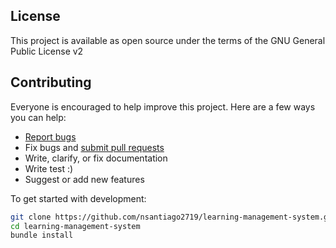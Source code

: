 ## License
This project is available as open source under the terms of the GNU General Public License v2
## Contributing

Everyone is encouraged to help improve this project. Here are a few ways you can help:

- [Report bugs](https://github.com/nsantiago2719/learning-management-system/issues)
- Fix bugs and [submit pull requests](https://github.com/nsantiago2719/learning-management-system/pulls)
- Write, clarify, or fix documentation
- Write test :)
- Suggest or add new features

To get started with development:

```sh
git clone https://github.com/nsantiago2719/learning-management-system.git
cd learning-management-system
bundle install
```

